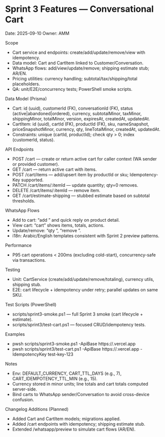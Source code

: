 # Sprint 3 Features — Conversational Cart

Date: 2025-09-10
Owner: AMM

Scope
- Cart service and endpoints: create/add/update/remove/view with idempotency.
- Data model: Cart and CartItem linked to Customer/Conversation.
- WhatsApp flows: add/view/update/remove; shipping estimate stub; AR/EN.
- Pricing utilities: currency handling; subtotal/tax/shipping/total placeholders.
- QA: unit/E2E/concurrency tests; PowerShell smoke scripts.

Data Model (Prisma)
- Cart: id (uuid), customerId (FK), conversationId (FK), status (active|abandoned|ordered), currency, subtotalMinor, taxMinor, shippingMinor, totalMinor, version, expiresAt, createdAt, updatedAt.
- CartItem: id (uuid), cartId (FK), productId (FK), sku, nameSnapshot, priceSnapshotMinor, currency, qty, lineTotalMinor, createdAt, updatedAt.
- Constraints: unique (cartId, productId); check qty > 0; index (customerId, status).

API Endpoints
- POST /cart — create or return active cart for caller context (WA sender or provided customer).
- GET /cart — return active cart with items.
- POST /cart/items — add/upsert item by productId or sku; Idempotency-Key supported.
- PATCH /cart/items/:itemId — update quantity; qty=0 removes.
- DELETE /cart/items/:itemId — remove item.
- GET /cart/estimate-shipping — stubbed estimate based on subtotal thresholds.

WhatsApp Flows
- Add to cart: “add <sku>” and quick reply on product detail.
- View cart: “cart” shows items, totals, actions.
- Update/remove: “qty <sku> <n>”, “remove <sku>”.
- i18n: Arabic/English templates consistent with Sprint 2 preview patterns.

Performance
- P95 cart operations < 200ms (excluding cold-start), concurrency-safe via transactions.

Testing
- Unit: CartService (create/add/update/remove/totaling), currency utils, shipping stub.
- E2E: cart lifecycle + idempotency under retry; parallel updates on same SKU.

Test Scripts (PowerShell)
- scripts/sprint3-smoke.ps1 — full Sprint 3 smoke (cart lifecycle + estimate).
- scripts/sprint3/test-cart.ps1 — focused CRUD/idempotency tests.

Examples
- pwsh scripts/sprint3-smoke.ps1 -ApiBase https://<api>.vercel.app
- pwsh scripts/sprint3/test-cart.ps1 -ApiBase https://<api>.vercel.app -IdempotencyKey test-key-123

Notes
- Env: DEFAULT_CURRENCY, CART_TTL_DAYS (e.g., 7), CART_IDEMPOTENCY_TTL_MIN (e.g., 15).
- Currency stored in minor units; line totals and cart totals computed server-side.
- Bind carts to WhatsApp sender/Conversation to avoid cross-device confusion.

Changelog Additions (Planned)
- Added Cart and CartItem models; migrations applied.
- Added /cart endpoints with idempotency; shipping estimate stub.
- Extended /whatsapp/preview to simulate cart flows (AR/EN).

